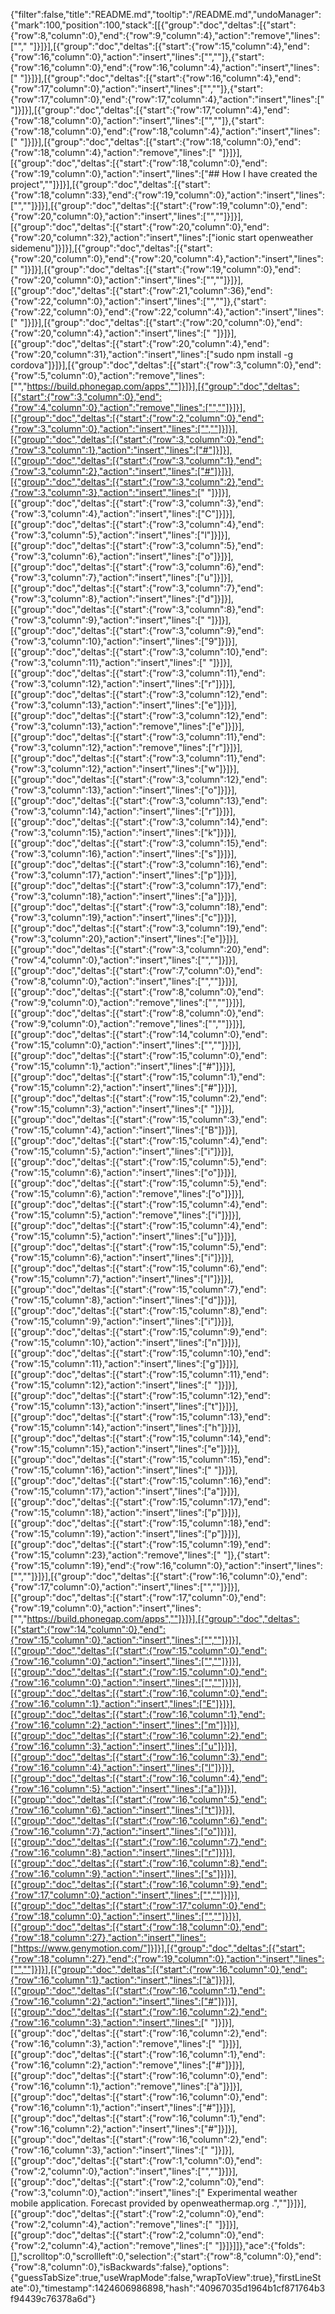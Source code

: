 {"filter":false,"title":"README.md","tooltip":"/README.md","undoManager":{"mark":100,"position":100,"stack":[[{"group":"doc","deltas":[{"start":{"row":8,"column":0},"end":{"row":9,"column":4},"action":"remove","lines":["","    "]}]}],[{"group":"doc","deltas":[{"start":{"row":15,"column":4},"end":{"row":16,"column":0},"action":"insert","lines":["",""]},{"start":{"row":16,"column":0},"end":{"row":16,"column":4},"action":"insert","lines":["    "]}]}],[{"group":"doc","deltas":[{"start":{"row":16,"column":4},"end":{"row":17,"column":0},"action":"insert","lines":["",""]},{"start":{"row":17,"column":0},"end":{"row":17,"column":4},"action":"insert","lines":["    "]}]}],[{"group":"doc","deltas":[{"start":{"row":17,"column":4},"end":{"row":18,"column":0},"action":"insert","lines":["",""]},{"start":{"row":18,"column":0},"end":{"row":18,"column":4},"action":"insert","lines":["    "]}]}],[{"group":"doc","deltas":[{"start":{"row":18,"column":0},"end":{"row":18,"column":4},"action":"remove","lines":["    "]}]}],[{"group":"doc","deltas":[{"start":{"row":18,"column":0},"end":{"row":19,"column":0},"action":"insert","lines":["## How I have created the project",""]}]}],[{"group":"doc","deltas":[{"start":{"row":18,"column":33},"end":{"row":19,"column":0},"action":"insert","lines":["",""]}]}],[{"group":"doc","deltas":[{"start":{"row":19,"column":0},"end":{"row":20,"column":0},"action":"insert","lines":["",""]}]}],[{"group":"doc","deltas":[{"start":{"row":20,"column":0},"end":{"row":20,"column":32},"action":"insert","lines":["ionic start openweather sidemenu"]}]}],[{"group":"doc","deltas":[{"start":{"row":20,"column":0},"end":{"row":20,"column":4},"action":"insert","lines":["    "]}]}],[{"group":"doc","deltas":[{"start":{"row":19,"column":0},"end":{"row":20,"column":0},"action":"insert","lines":["",""]}]}],[{"group":"doc","deltas":[{"start":{"row":21,"column":36},"end":{"row":22,"column":0},"action":"insert","lines":["",""]},{"start":{"row":22,"column":0},"end":{"row":22,"column":4},"action":"insert","lines":["    "]}]}],[{"group":"doc","deltas":[{"start":{"row":20,"column":0},"end":{"row":20,"column":4},"action":"insert","lines":["    "]}]}],[{"group":"doc","deltas":[{"start":{"row":20,"column":4},"end":{"row":20,"column":31},"action":"insert","lines":["sudo npm install -g cordova"]}]}],[{"group":"doc","deltas":[{"start":{"row":3,"column":0},"end":{"row":5,"column":0},"action":"remove","lines":["","https://build.phonegap.com/apps",""]}]}],[{"group":"doc","deltas":[{"start":{"row":3,"column":0},"end":{"row":4,"column":0},"action":"remove","lines":["",""]}]}],[{"group":"doc","deltas":[{"start":{"row":2,"column":0},"end":{"row":3,"column":0},"action":"insert","lines":["",""]}]}],[{"group":"doc","deltas":[{"start":{"row":3,"column":0},"end":{"row":3,"column":1},"action":"insert","lines":["#"]}]}],[{"group":"doc","deltas":[{"start":{"row":3,"column":1},"end":{"row":3,"column":2},"action":"insert","lines":["#"]}]}],[{"group":"doc","deltas":[{"start":{"row":3,"column":2},"end":{"row":3,"column":3},"action":"insert","lines":[" "]}]}],[{"group":"doc","deltas":[{"start":{"row":3,"column":3},"end":{"row":3,"column":4},"action":"insert","lines":["C"]}]}],[{"group":"doc","deltas":[{"start":{"row":3,"column":4},"end":{"row":3,"column":5},"action":"insert","lines":["l"]}]}],[{"group":"doc","deltas":[{"start":{"row":3,"column":5},"end":{"row":3,"column":6},"action":"insert","lines":["o"]}]}],[{"group":"doc","deltas":[{"start":{"row":3,"column":6},"end":{"row":3,"column":7},"action":"insert","lines":["u"]}]}],[{"group":"doc","deltas":[{"start":{"row":3,"column":7},"end":{"row":3,"column":8},"action":"insert","lines":["d"]}]}],[{"group":"doc","deltas":[{"start":{"row":3,"column":8},"end":{"row":3,"column":9},"action":"insert","lines":[" "]}]}],[{"group":"doc","deltas":[{"start":{"row":3,"column":9},"end":{"row":3,"column":10},"action":"insert","lines":["9"]}]}],[{"group":"doc","deltas":[{"start":{"row":3,"column":10},"end":{"row":3,"column":11},"action":"insert","lines":[" "]}]}],[{"group":"doc","deltas":[{"start":{"row":3,"column":11},"end":{"row":3,"column":12},"action":"insert","lines":["r"]}]}],[{"group":"doc","deltas":[{"start":{"row":3,"column":12},"end":{"row":3,"column":13},"action":"insert","lines":["e"]}]}],[{"group":"doc","deltas":[{"start":{"row":3,"column":12},"end":{"row":3,"column":13},"action":"remove","lines":["e"]}]}],[{"group":"doc","deltas":[{"start":{"row":3,"column":11},"end":{"row":3,"column":12},"action":"remove","lines":["r"]}]}],[{"group":"doc","deltas":[{"start":{"row":3,"column":11},"end":{"row":3,"column":12},"action":"insert","lines":["w"]}]}],[{"group":"doc","deltas":[{"start":{"row":3,"column":12},"end":{"row":3,"column":13},"action":"insert","lines":["o"]}]}],[{"group":"doc","deltas":[{"start":{"row":3,"column":13},"end":{"row":3,"column":14},"action":"insert","lines":["r"]}]}],[{"group":"doc","deltas":[{"start":{"row":3,"column":14},"end":{"row":3,"column":15},"action":"insert","lines":["k"]}]}],[{"group":"doc","deltas":[{"start":{"row":3,"column":15},"end":{"row":3,"column":16},"action":"insert","lines":["s"]}]}],[{"group":"doc","deltas":[{"start":{"row":3,"column":16},"end":{"row":3,"column":17},"action":"insert","lines":["p"]}]}],[{"group":"doc","deltas":[{"start":{"row":3,"column":17},"end":{"row":3,"column":18},"action":"insert","lines":["a"]}]}],[{"group":"doc","deltas":[{"start":{"row":3,"column":18},"end":{"row":3,"column":19},"action":"insert","lines":["c"]}]}],[{"group":"doc","deltas":[{"start":{"row":3,"column":19},"end":{"row":3,"column":20},"action":"insert","lines":["e"]}]}],[{"group":"doc","deltas":[{"start":{"row":3,"column":20},"end":{"row":4,"column":0},"action":"insert","lines":["",""]}]}],[{"group":"doc","deltas":[{"start":{"row":7,"column":0},"end":{"row":8,"column":0},"action":"insert","lines":["",""]}]}],[{"group":"doc","deltas":[{"start":{"row":8,"column":0},"end":{"row":9,"column":0},"action":"remove","lines":["",""]}]}],[{"group":"doc","deltas":[{"start":{"row":8,"column":0},"end":{"row":9,"column":0},"action":"remove","lines":["",""]}]}],[{"group":"doc","deltas":[{"start":{"row":14,"column":0},"end":{"row":15,"column":0},"action":"insert","lines":["",""]}]}],[{"group":"doc","deltas":[{"start":{"row":15,"column":0},"end":{"row":15,"column":1},"action":"insert","lines":["#"]}]}],[{"group":"doc","deltas":[{"start":{"row":15,"column":1},"end":{"row":15,"column":2},"action":"insert","lines":["#"]}]}],[{"group":"doc","deltas":[{"start":{"row":15,"column":2},"end":{"row":15,"column":3},"action":"insert","lines":[" "]}]}],[{"group":"doc","deltas":[{"start":{"row":15,"column":3},"end":{"row":15,"column":4},"action":"insert","lines":["B"]}]}],[{"group":"doc","deltas":[{"start":{"row":15,"column":4},"end":{"row":15,"column":5},"action":"insert","lines":["i"]}]}],[{"group":"doc","deltas":[{"start":{"row":15,"column":5},"end":{"row":15,"column":6},"action":"insert","lines":["o"]}]}],[{"group":"doc","deltas":[{"start":{"row":15,"column":5},"end":{"row":15,"column":6},"action":"remove","lines":["o"]}]}],[{"group":"doc","deltas":[{"start":{"row":15,"column":4},"end":{"row":15,"column":5},"action":"remove","lines":["i"]}]}],[{"group":"doc","deltas":[{"start":{"row":15,"column":4},"end":{"row":15,"column":5},"action":"insert","lines":["u"]}]}],[{"group":"doc","deltas":[{"start":{"row":15,"column":5},"end":{"row":15,"column":6},"action":"insert","lines":["i"]}]}],[{"group":"doc","deltas":[{"start":{"row":15,"column":6},"end":{"row":15,"column":7},"action":"insert","lines":["l"]}]}],[{"group":"doc","deltas":[{"start":{"row":15,"column":7},"end":{"row":15,"column":8},"action":"insert","lines":["d"]}]}],[{"group":"doc","deltas":[{"start":{"row":15,"column":8},"end":{"row":15,"column":9},"action":"insert","lines":["i"]}]}],[{"group":"doc","deltas":[{"start":{"row":15,"column":9},"end":{"row":15,"column":10},"action":"insert","lines":["n"]}]}],[{"group":"doc","deltas":[{"start":{"row":15,"column":10},"end":{"row":15,"column":11},"action":"insert","lines":["g"]}]}],[{"group":"doc","deltas":[{"start":{"row":15,"column":11},"end":{"row":15,"column":12},"action":"insert","lines":[" "]}]}],[{"group":"doc","deltas":[{"start":{"row":15,"column":12},"end":{"row":15,"column":13},"action":"insert","lines":["t"]}]}],[{"group":"doc","deltas":[{"start":{"row":15,"column":13},"end":{"row":15,"column":14},"action":"insert","lines":["h"]}]}],[{"group":"doc","deltas":[{"start":{"row":15,"column":14},"end":{"row":15,"column":15},"action":"insert","lines":["e"]}]}],[{"group":"doc","deltas":[{"start":{"row":15,"column":15},"end":{"row":15,"column":16},"action":"insert","lines":[" "]}]}],[{"group":"doc","deltas":[{"start":{"row":15,"column":16},"end":{"row":15,"column":17},"action":"insert","lines":["a"]}]}],[{"group":"doc","deltas":[{"start":{"row":15,"column":17},"end":{"row":15,"column":18},"action":"insert","lines":["p"]}]}],[{"group":"doc","deltas":[{"start":{"row":15,"column":18},"end":{"row":15,"column":19},"action":"insert","lines":["p"]}]}],[{"group":"doc","deltas":[{"start":{"row":15,"column":19},"end":{"row":15,"column":23},"action":"remove","lines":["    "]},{"start":{"row":15,"column":19},"end":{"row":16,"column":0},"action":"insert","lines":["",""]}]}],[{"group":"doc","deltas":[{"start":{"row":16,"column":0},"end":{"row":17,"column":0},"action":"insert","lines":["",""]}]}],[{"group":"doc","deltas":[{"start":{"row":17,"column":0},"end":{"row":19,"column":0},"action":"insert","lines":["","https://build.phonegap.com/apps",""]}]}],[{"group":"doc","deltas":[{"start":{"row":14,"column":0},"end":{"row":15,"column":0},"action":"insert","lines":["",""]}]}],[{"group":"doc","deltas":[{"start":{"row":15,"column":0},"end":{"row":16,"column":0},"action":"insert","lines":["",""]}]}],[{"group":"doc","deltas":[{"start":{"row":15,"column":0},"end":{"row":16,"column":0},"action":"insert","lines":["",""]}]}],[{"group":"doc","deltas":[{"start":{"row":16,"column":0},"end":{"row":16,"column":1},"action":"insert","lines":["E"]}]}],[{"group":"doc","deltas":[{"start":{"row":16,"column":1},"end":{"row":16,"column":2},"action":"insert","lines":["m"]}]}],[{"group":"doc","deltas":[{"start":{"row":16,"column":2},"end":{"row":16,"column":3},"action":"insert","lines":["u"]}]}],[{"group":"doc","deltas":[{"start":{"row":16,"column":3},"end":{"row":16,"column":4},"action":"insert","lines":["l"]}]}],[{"group":"doc","deltas":[{"start":{"row":16,"column":4},"end":{"row":16,"column":5},"action":"insert","lines":["a"]}]}],[{"group":"doc","deltas":[{"start":{"row":16,"column":5},"end":{"row":16,"column":6},"action":"insert","lines":["t"]}]}],[{"group":"doc","deltas":[{"start":{"row":16,"column":6},"end":{"row":16,"column":7},"action":"insert","lines":["o"]}]}],[{"group":"doc","deltas":[{"start":{"row":16,"column":7},"end":{"row":16,"column":8},"action":"insert","lines":["r"]}]}],[{"group":"doc","deltas":[{"start":{"row":16,"column":8},"end":{"row":16,"column":9},"action":"insert","lines":["s"]}]}],[{"group":"doc","deltas":[{"start":{"row":16,"column":9},"end":{"row":17,"column":0},"action":"insert","lines":["",""]}]}],[{"group":"doc","deltas":[{"start":{"row":17,"column":0},"end":{"row":18,"column":0},"action":"insert","lines":["",""]}]}],[{"group":"doc","deltas":[{"start":{"row":18,"column":0},"end":{"row":18,"column":27},"action":"insert","lines":["https://www.genymotion.com/"]}]}],[{"group":"doc","deltas":[{"start":{"row":18,"column":27},"end":{"row":19,"column":0},"action":"insert","lines":["",""]}]}],[{"group":"doc","deltas":[{"start":{"row":16,"column":0},"end":{"row":16,"column":1},"action":"insert","lines":["à"]}]}],[{"group":"doc","deltas":[{"start":{"row":16,"column":1},"end":{"row":16,"column":2},"action":"insert","lines":["#"]}]}],[{"group":"doc","deltas":[{"start":{"row":16,"column":2},"end":{"row":16,"column":3},"action":"insert","lines":[" "]}]}],[{"group":"doc","deltas":[{"start":{"row":16,"column":2},"end":{"row":16,"column":3},"action":"remove","lines":[" "]}]}],[{"group":"doc","deltas":[{"start":{"row":16,"column":1},"end":{"row":16,"column":2},"action":"remove","lines":["#"]}]}],[{"group":"doc","deltas":[{"start":{"row":16,"column":0},"end":{"row":16,"column":1},"action":"remove","lines":["à"]}]}],[{"group":"doc","deltas":[{"start":{"row":16,"column":0},"end":{"row":16,"column":1},"action":"insert","lines":["#"]}]}],[{"group":"doc","deltas":[{"start":{"row":16,"column":1},"end":{"row":16,"column":2},"action":"insert","lines":["#"]}]}],[{"group":"doc","deltas":[{"start":{"row":16,"column":2},"end":{"row":16,"column":3},"action":"insert","lines":[" "]}]}],[{"group":"doc","deltas":[{"start":{"row":1,"column":0},"end":{"row":2,"column":0},"action":"insert","lines":["",""]}]}],[{"group":"doc","deltas":[{"start":{"row":2,"column":0},"end":{"row":3,"column":0},"action":"insert","lines":["        Experimental weather mobile application. Forecast provided by openweathermap.org .",""]}]}],[{"group":"doc","deltas":[{"start":{"row":2,"column":0},"end":{"row":2,"column":4},"action":"remove","lines":["    "]}]}],[{"group":"doc","deltas":[{"start":{"row":2,"column":0},"end":{"row":2,"column":4},"action":"remove","lines":["    "]}]}]]},"ace":{"folds":[],"scrolltop":0,"scrollleft":0,"selection":{"start":{"row":8,"column":0},"end":{"row":8,"column":0},"isBackwards":false},"options":{"guessTabSize":true,"useWrapMode":false,"wrapToView":true},"firstLineState":0},"timestamp":1424606986898,"hash":"40967035d1964b1cf871764b3f94439c76378a6d"}